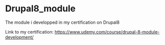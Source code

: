 # Drupal8_module
The module i developped in my certification on Drupal8

Link to my certification: 
https://www.udemy.com/course/drupal-8-module-development/

